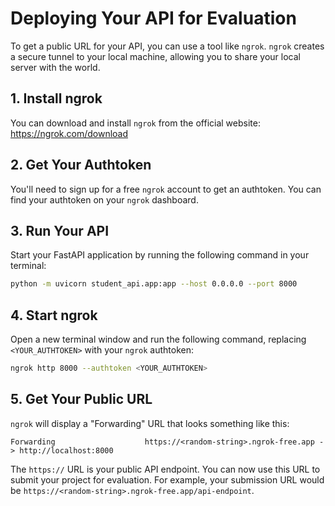 # Deploying Your API for Evaluation

To get a public URL for your API, you can use a tool like `ngrok`. `ngrok` creates a secure tunnel to your local machine, allowing you to share your local server with the world.

## 1. Install ngrok

You can download and install `ngrok` from the official website: https://ngrok.com/download

## 2. Get Your Authtoken

You'll need to sign up for a free `ngrok` account to get an authtoken. You can find your authtoken on your `ngrok` dashboard.

## 3. Run Your API

Start your FastAPI application by running the following command in your terminal:

```bash
python -m uvicorn student_api.app:app --host 0.0.0.0 --port 8000
```

## 4. Start ngrok

Open a new terminal window and run the following command, replacing `<YOUR_AUTHTOKEN>` with your `ngrok` authtoken:

```bash
ngrok http 8000 --authtoken <YOUR_AUTHTOKEN>
```

## 5. Get Your Public URL

`ngrok` will display a "Forwarding" URL that looks something like this:

```
Forwarding                    https://<random-string>.ngrok-free.app -> http://localhost:8000
```

The `https://` URL is your public API endpoint. You can now use this URL to submit your project for evaluation. For example, your submission URL would be `https://<random-string>.ngrok-free.app/api-endpoint`.